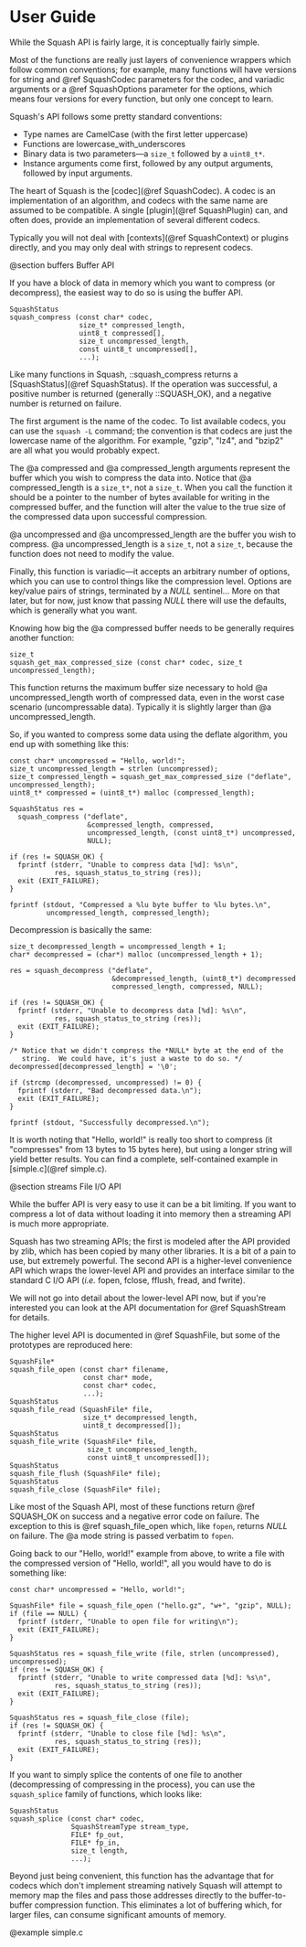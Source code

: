 User Guide
==========

While the Squash API is fairly large, it is conceptually fairly
simple.

Most of the functions are really just layers of convenience wrappers
which follow common conventions; for example, many functions will have
versions for string and @ref SquashCodec parameters for the codec, and
variadic arguments or a @ref SquashOptions parameter for the options,
which means four versions for every function, but only one concept to
learn.

Squash's API follows some pretty standard conventions:

- Type names are CamelCase (with the first letter uppercase)
- Functions are lowercase_with_underscores
- Binary data is two parameters—a `size_t` followed by a `uint8_t*`.
- Instance arguments come first, followed by any output arguments,
  followed by input arguments.

The heart of Squash is the [codec](@ref SquashCodec).  A codec is an
implementation of an algorithm, and codecs with the same name are
assumed to be compatible.  A single [plugin](@ref SquashPlugin) can,
and often does, provide an implementation of several different codecs.

Typically you will not deal with [contexts](@ref SquashContext) or
plugins directly, and you may only deal with strings to represent
codecs.

@section buffers Buffer API

If you have a block of data in memory which you want to compress (or
decompress), the easiest way to do so is using the buffer API.

~~~{.c}
SquashStatus
squash_compress (const char* codec,
                 size_t* compressed_length,
                 uint8_t compressed[],
                 size_t uncompressed_length,
                 const uint8_t uncompressed[],
                 ...);
~~~

Like many functions in Squash, ::squash_compress returns a
[SquashStatus](@ref SquashStatus).  If the operation was successful, a
positive number is returned (generally ::SQUASH_OK), and a negative
number is returned on failure.

The first argument is the name of the codec.  To list available
codecs, you can use the `squash -L` command; the convention is that
codecs are just the lowercase name of the algorithm.  For example,
"gzip", "lz4", and "bzip2" are all what you would probably expect.

The @a compressed and @a compressed_length arguments represent the
buffer which you wish to compress the data into.  Notice that @a
compressed_length is a `size_t*`, not a `size_t`.  When you call the
function it should be a pointer to the number of bytes available for
writing in the compressed buffer, and the function will alter the
value to the true size of the compressed data upon successful
compression.

@a uncompressed and @a uncompressed_length are the buffer you wish to
compress.  @a uncompressed_length is a `size_t`, not a `size_t`,
because the function does not need to modify the value.

Finally, this function is variadic—it accepts an arbitrary number of
options, which you can use to control things like the compression
level.  Options are key/value pairs of strings, terminated by a *NULL*
sentinel… More on that later, but for now, just know that passing
*NULL* there will use the defaults, which is generally what you want.

Knowing how big the @a compressed buffer needs to be generally
requires another function:

~~~{.c}
size_t
squash_get_max_compressed_size (const char* codec, size_t uncompressed_length);
~~~

This function returns the maximum buffer size necessary to hold @a
uncompressed_length worth of compressed data, even in the worst case
scenario (uncompressable data).  Typically it is slightly larger than
@a uncompressed_length.

So, if you wanted to compress some data using the deflate algorithm,
you end up with something like this:

~~~{.c}
const char* uncompressed = "Hello, world!";
size_t uncompressed_length = strlen (uncompressed);
size_t compressed_length = squash_get_max_compressed_size ("deflate", uncompressed_length);
uint8_t* compressed = (uint8_t*) malloc (compressed_length);

SquashStatus res =
  squash_compress ("deflate",
                   &compressed_length, compressed,
                   uncompressed_length, (const uint8_t*) uncompressed,
                   NULL);

if (res != SQUASH_OK) {
  fprintf (stderr, "Unable to compress data [%d]: %s\n",
           res, squash_status_to_string (res));
  exit (EXIT_FAILURE);
}

fprintf (stdout, "Compressed a %lu byte buffer to %lu bytes.\n",
         uncompressed_length, compressed_length);
~~~

Decompression is basically the same:

~~~{.c}
size_t decompressed_length = uncompressed_length + 1;
char* decompressed = (char*) malloc (uncompressed_length + 1);

res = squash_decompress ("deflate",
                         &decompressed_length, (uint8_t*) decompressed
                         compressed_length, compressed, NULL);

if (res != SQUASH_OK) {
  fprintf (stderr, "Unable to decompress data [%d]: %s\n",
           res, squash_status_to_string (res));
  exit (EXIT_FAILURE);
}

/* Notice that we didn't compress the *NULL* byte at the end of the
   string.  We could have, it's just a waste to do so. */
decompressed[decompressed_length] = '\0';

if (strcmp (decompressed, uncompressed) != 0) {
  fprintf (stderr, "Bad decompressed data.\n");
  exit (EXIT_FAILURE);
}

fprintf (stdout, "Successfully decompressed.\n");
~~~

It is worth noting that "Hello, world!" is really too short to
compress (it "compresses" from 13 bytes to 15 bytes here), but using a
longer string will yield better results.  You can find a complete,
self-contained example in [simple.c](@ref simple.c).

@section streams File I/O API

While the buffer API is very easy to use it can be a bit limiting.  If
you want to compress a lot of data without loading it into memory then
a streaming API is much more appropriate.

Squash has two streaming APIs; the first is modeled after the API
provided by zlib, which has been copied by many other libraries.  It
is a bit of a pain to use, but extremely powerful.  The second API is
a higher-level convenience API which wraps the lower-level API and
provides an interface similar to the standard C I/O API (*i.e.* fopen,
fclose, fflush, fread, and fwrite).

We will not go into detail about the lower-level API now, but if
you're interested you can look at the API documentation for @ref
SquashStream for details.

The higher level API is documented in @ref SquashFile, but some of the
prototypes are reproduced here:

~~~{.c}
SquashFile*
squash_file_open (const char* filename,
                  const char* mode,
                  const char* codec,
                  ...);
SquashStatus
squash_file_read (SquashFile* file,
                  size_t* decompressed_length,
                  uint8_t decompressed[]);
SquashStatus
squash_file_write (SquashFile* file,
                   size_t uncompressed_length,
                   const uint8_t uncompressed[]);
SquashStatus
squash_file_flush (SquashFile* file);
SquashStatus
squash_file_close (SquashFile* file);
~~~

Like most of the Squash API, most of these functions return @ref
SQUASH_OK on success and a negative error code on failure.  The
exception to this is @ref squash_file_open which, like `fopen`,
returns *NULL* on failure.  The @a mode string is passed verbatim to
`fopen`.

Going back to our "Hello, world!" example from above, to write a file
with the compressed version of "Hello, world!", all you would have to
do is something like:

~~~{.c}
const char* uncompressed = "Hello, world!";

SquashFile* file = squash_file_open ("hello.gz", "w+", "gzip", NULL);
if (file == NULL) {
  fprintf (stderr, "Unable to open file for writing\n");
  exit (EXIT_FAILURE);
}

SquashStatus res = squash_file_write (file, strlen (uncompressed), uncompressed);
if (res != SQUASH_OK) {
  fprintf (stderr, "Unable to write compressed data [%d]: %s\n",
           res, squash_status_to_string (res));
  exit (EXIT_FAILURE);
}

SquashStatus res = squash_file_close (file);
if (res != SQUASH_OK) {
  fprintf (stderr, "Unable to close file [%d]: %s\n",
           res, squash_status_to_string (res));
  exit (EXIT_FAILURE);
}
~~~

If you want to simply splice the contents of one file to another
(decompressing of compressing in the process), you can use the
`squash_splice` family of functions, which looks like:

~~~{.c}
SquashStatus
squash_splice (const char* codec,
               SquashStreamType stream_type,
               FILE* fp_out,
               FILE* fp_in,
               size_t length,
               ...);
~~~

Beyond just being convenient, this function has the advantage that for
codecs which don't implement streaming natively Squash will attempt to
memory map the files and pass those addresses directly to the
buffer-to-buffer compression function.  This eliminates a lot of
buffering which, for larger files, can consume significant amounts of
memory.

@example simple.c
